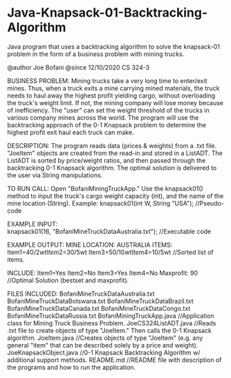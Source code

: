 # Java-Knapsack-01-Backtracking-Algorithm
Java program that uses a backtracking algorithm to solve the knapsack-01 problem in the form of a business problem with mining trucks.


@author Joe Bofani
@since 12/10/2020
CS 324-3

BUSINESS PROBLEM: Mining trucks take a very long time to enter/exit mines.  Thus, when a truck exits a mine carrying mined materials, the truck needs to haul away the highest profit yielding cargo, without overloading the truck's weight limit.  If not, the mining company will lose money because of inefficiency.  The "user" can set the weight threshold of the trucks in various company mines across the world.  The program will use the backtracking approach of the 0-1 Knapsack problem to determine the highest profit exit haul each truck can make.  

DESCRIPTION: The program reads data (prices & weights) from a .txt file.  "JoeItem" objects are created from the read-in and stored in a ListADT.  The ListADT is sorted by price/weight ratios, and then passed through the  backtracking 0-1 Knapsack algorithm.  The optimal solution is delivered to the user via String manipulations. 

TO RUN CALL: Open "BofaniMiningTruckApp." Use the knapsack01() method to input the truck's cargo weight capacity (int), and the name of the mine location (String).
             Example:   knapsack01(int W, String "USA"); //Pseudo-code
             

EXAMPLE INPUT:   
   knapsack01(16, "BofaniMineTruckDataAustralia.txt");  //Executable code

EXAMPLE OUTPUT:
   MINE LOCATION: AUSTRALIA
   ITEMS:  Item1=$40/2wt   Item2=$30/5wt   Item3=$50/10wt   Item4=$10/5wt  //Sorted list of items.   

   INCLUDE:  Item1=Yes   Item2=No   Item3=Yes   Item4=No   Maxprofit: 90  //Optimal Solution (bestset and maxprofit).


FILES INCLUDED:
BofaniMineTruckDataAustralia.txt
BofaniMineTruckDataBotswana.txt
BofaniMineTruckDataBrazil.txt
BofaniMineTruckDataCanada.txt
BofaniMineTruckDataCongo.txt
BofaniMineTruckDataRussia.txt
BofaniMiningTruckApp.java  //Application class for Mining Truck Business Problem.
JoeCS324ListADT.java  //Reads .txt file to create objects of type "JoeItem." Then calls the 0-1 Knapsack algorithm.
JoeItem.java  //Creates objects of type "JoeItem" (e.g. any general "item" that can be described solely by a price and weight).
JoeKnapsackObject.java  //0-1 Knapsack Backtracking Algorithm w/ additional support methods.
README.md  //README file with description of the programs and how to run the application.
